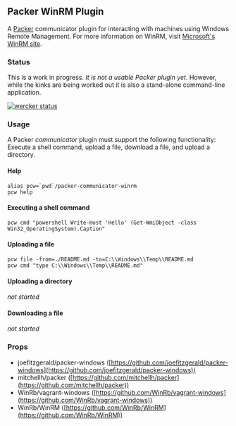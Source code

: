 
## Packer WinRM Plugin

A [Packer](http://www.packer.io/) communicator plugin for interacting with machines using Windows Remote Management. For more information on WinRM, visit [Microsoft's WinRM site](http://msdn.microsoft.com/en-us/library/aa384426\(v=VS.85\).aspx).


### Status

This is a work in progress. *It is not a usable Packer plugin yet*. However, while the kinks are being worked out it is also a stand-alone command-line application.

[![wercker status](https://app.wercker.com/status/c702a1133a8359cc8830ad60487ee751/m "wercker status")](https://app.wercker.com/project/bykey/c702a1133a8359cc8830ad60487ee751)

### Usage

A Packer *communicator* plugin must support the following functionality: Execute a shell command, upload a file, download a file, and upload a directory.

#### Help

    alias pcw=`pwd`/packer-communicator-winrm
    pcw help

#### Executing a shell command

    pcw cmd "powershell Write-Host 'Hello' (Get-WmiObject -class Win32_OperatingSystem).Caption"

#### Uploading a file

    pcw file -from=./README.md -to=C:\\Windows\\Temp\\README.md
    pcw cmd "type C:\\Windows\\Temp\\README.md"

#### Uploading a directory

*not started*

#### Downloading a file

*not started*

### Props

- joefitzgerald/packer-windows ([https://github.com/joefitzgerald/packer-windows](https://github.com/joefitzgerald/packer-windows))
- mitchellh/packer ([https://github.com/mitchellh/packer](https://github.com/mitchellh/packer))
- WinRb/vagrant-windows ([https://github.com/WinRb/vagrant-windows](https://github.com/WinRb/vagrant-windows))
- WinRb/WinRM ([https://github.com/WinRb/WinRM](https://github.com/WinRb/WinRM))
 

